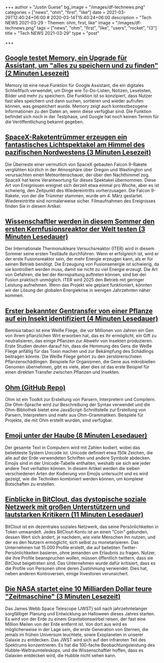 +++
author = "Justin Guese"
bg_image = "/images/df-technews.png"
categories = ["news", "ohm", "first", "like"]
date = 2021-03-29T12:40:24+06:00 # 2020-03-14T15:40:24+06:00
description = "Tech NEWS 2021-03-29 - Themen: ohm, first, like"
image = "/images/df-technews.png"
tags = ["news", "ohm", "first", "like", "users", "rocket", "(3"]
title = "Tech NEWS 2021-03-29"
type = "post"

+++

## [Google testet Memory, ein Upgrade für Assistant, um "alles zu speichern und zu finden" (2 Minuten Lesezeit)](https://www.theverge.com/2021/3/25/22350173/google-assistant-memory-save-to-do-pocket-pinterest-notes-reminders)

 Memory ist eine neue Funktion für Google Assistant, die ein digitales Schließfach verwendet, um Dinge wie To-Do-Listen, Notizen, Leselisten, Bilder und mehr zu speichern. Die Funktion ist so konzipiert, dass Nutzer fast alles speichern und dann suchen, sortieren und wieder aufrufen können, was gespeichert wurde. Memory zeigt auch kontextbezogene Informationen zu den Daten an, wenn diese verfügbar sind. Die Funktion befindet sich noch in der Testphase, und Google hat noch keinen Termin für die Veröffentlichung bekannt gegeben.

## [SpaceX-Raketentrümmer erzeugen ein fantastisches Lichtspektakel am Himmel des pazifischen Nordwestens (3 Minuten Lesezeit)](https://www.theverge.com/2021/3/26/22351956/oregon-washington-meteor-shower-explanation-spacex-falcon-9-rocket-debris)

 Die Überreste einer vermutlich von SpaceX gebauten Falcon 9-Rakete verglühten kürzlich in der Atmosphäre über Oregon und Washington und verursachten einen Meteoritenschauer, der über den Nachthimmel zog. SpaceX hat keine Verantwortung für dieses Spektakel übernommen. Diese Art von Ereignissen ereignet sich derzeit etwa einmal pro Woche, aber es ist schwierig, den Zeitpunkt des Wiedereintritts vorherzusagen. Die Falcon 9-Rakete, von der die Trümmer stammen, wurde am 4. März gestartet. Wiedereintritte sind normalerweise sicher. Filmaufnahmen des Ereignisses finden Sie in diesem Artikel.

## [Wissenschaftler werden in diesem Sommer den ersten Kernfusionsreaktor der Welt testen (3 Minuten Lesedauer)](https://thenextweb.com/neural/2021/03/23/scientists-will-test-the-worlds-first-nuclear-fusion-reactor-this-summer/)

 Der Internationale Thermonukleare Versuchsreaktor (ITER) wird in diesem Sommer seine ersten Testläufe durchführen. Wenn er erfolgreich ist, wird er der erste Fusionsreaktor sein, der mehr Energie erzeugen kann, als er für seinen Betrieb benötigt. Die Erzeugung von Fusionsenergie ist schwierig, da sie kontrolliert werden muss, damit sie nicht zu viel Energie erzeugt. Die Art von Gefahren, die bei der Kernspaltung auftreten können, sind bei der Fusion praktisch unmöglich. ITER wird 2025 den Betrieb mit geringer Leistung aufnehmen. Wenn das Projekt wie geplant funktioniert, könnten wir der Lösung der globalen Energiekrise in wenigen Jahrzehnten näher kommen.

## [Erster bekannter Gentransfer von einer Pflanze auf ein Insekt identifiziert (4 Minuten Lesedauer)](https://www.nature.com/articles/d41586-021-00782-w)

 Bemisia tabaci ist eine Weiße Fliege, die vor Millionen von Jahren ein Gen von ihrem pflanzlichen Wirt erworben hat, das es ihr ermöglicht, ein Gift zu neutralisieren, das einige Pflanzen zur Abwehr von Insekten produzieren. Erste Studien deuten darauf hin, dass die Hemmung des Gens die Weiße Fliege anfällig für das Toxin machen und zur Bekämpfung des Schädlings beitragen könnte. Die Weiße Fliege gehört zu den zerstörerischsten Pflanzenschädlingen. Beispiele für Organismen, die Gene aus mikrobiellen Genomen übernehmen, gibt es viele, aber dies ist das erste Beispiel für einen direkten Transfer zwischen Pflanzen und Insekten.

## [Ohm (GitHub Repo)](https://github.com/harc/ohm)

 Ohm ist ein Toolkit zur Erstellung von Parsern, Interpretern und Compilern. Die Ohm-Sprache wird zur Beschreibung der Syntax verwendet und die Ohm-Bibliothek bietet eine JavaScript-Schnittstelle zur Erstellung von Parsern, Interpretern und mehr aus Ohm-Grammatiken. Beispiele für Projekte, die mit Ohm erstellt wurden, sind verfügbar.

## [Emoji unter der Haube (8 Minuten Lesedauer)](https://tonsky.me/blog/emoji/)

 Der gesamte Text in Computern wird mit Zahlen kodiert, wobei das beliebteste System Unicode ist. Unicode definiert etwa 150k Zeichen, die alle auf der Erde verwendeten Schriften und andere Symbole abdecken. Emojis sind in der Unicode-Tabelle enthalten, weshalb sie sich wie jeder andere Text verhalten können. In diesem Artikel werden die sieben verschiedenen Arten der Kodierung von Emojis untersucht und es wird gezeigt, wie die Techniken kombiniert werden können, um komplexe Botschaften zu erstellen.

## [Einblicke in BitClout, das dystopische soziale Netzwerk mit großen Unterstützern und lautstarken Kritikern (11 Minuten Lesedauer)](https://decrypt.co/62770/inside-bitclout-dystopian-social-network-big-investors-vocal-critics)

 BitClout ist ein dezentrales soziales Netzwerk, das seine Persönlichkeiten in Token umwandelt. Jedes BitClout-Konto ist an einen "Coin" gebunden, dessen Wert sich ändert, je nachdem, wie viele Menschen ihn nutzen, und der es den Nutzern ermöglicht, sich selbst zu monetarisieren. Das Unternehmen hat 15.000 Profile erstellt, die auf beliebten Twitter-Persönlichkeiten basieren, ohne jemanden um Erlaubnis zu fragen. Nutzer, die ihre Profile beanspruchen wollen, müssen öffentlich twittern, dass sie BitClout beigetreten sind. Das Unternehmen wurde dafür kritisiert, dass es die Profile von Personen ohne deren Zustimmung verwendet. Dies hat, neben anderen Kontroversen, einige Investoren verunsichert.

## [Die NASA startet eine 10 Milliarden Dollar teure "Zeitmaschine" (3 Minuten Lesezeit)](https://www.vice.com/en/article/88azd4/nasa-is-launching-a-dollar10-billion-time-machine)

 Das James Webb Space Telescope (JWST) soll nach jahrzehntelanger sorgfältiger Planung und Entwicklung an Halloween dieses Jahres starten. Es wird von der Erde zu einem Gravitationswirbel reisen, der fast eine Million Meilen von der Erde entfernt ist. Von dort aus wird es möglicherweise in der Lage sein, die erste Generation von Sternen, die jemals im frühen Universum leuchtete, sowie Exoplaneten in unserer Galaxie zu entdecken. Das JWST wird sich auf den infraroten Teil des Spektrums konzentrieren. Es hat die 100-fache Beobachtungsleistung des Hubble-Weltraumteleskops, und die Wissenschaftler hoffen, dass es Galaxien entdecken wird, die Hubble nicht sehen kann.

